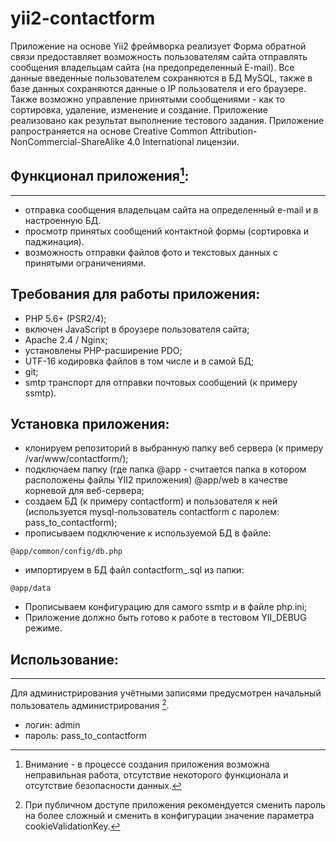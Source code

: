 # yii2-contactform

Приложение на основе Yii2 фреймворка реализует Форма обратной связи предоставляет возможность пользователям сайта отправлять
сообщения владельцам сайта (на предопределенный E-mail). Все данные введенные пользователем сохраняются в БД
MySQL, также в базе данных сохраняются данные о IP пользователя и его браузере. 
Также возможно управление принятыми сообщениями - как то сортировка, удаление, изменение и создание. 
Приложение реализовано как результат выполнение тестового задания. 
Приложение рапространяется на основе Сreative Сommon Attribution-NonCommercial-ShareAlike 4.0 International  лицензии.

## Функционал приложения[^1]:
----------------------
- отправка сообщения владельцам сайта на определенный e-mail и в настроенную БД.
- просмотр принятых сообщений контактной формы (сортировка и паджинация).
- возможность отправки файлов фото и текстовых данных с принятыми ограничениями.

## Требования для работы приложения:
- PHP 5.6+ (PSR2/4);
- включен JavaScript в броузере пользователя сайта;
- Apache 2.4 / Nginx;
- установлены PHP-расширение PDO;
- UTF-16 кодировка файлов в том числе и в самой БД;
- git;
- smtp транспорт для отправки почтовых сообщений (к примеру ssmtp).

## Установка приложения:
* клонируем репозиторий в выбранную папку веб сервера (к примеру /var/www/contactform/);
* подключаем папку (где папка @app - считается папка в котором расположены файлы YII2 приложения) @app/web в качестве корневой для веб-сервера;
* создаем БД (к примеру contactform) и пользователя к ней (используется mysql-пользователь contactform с паролем: pass_to_contactform);
* прописываем подключение к используемой БД в файле:
```
@app/common/config/db.php
```
* импортируем в БД файл contactform_<date and time>.sql из папки:
```
@app/data
```
* Прописываем конфигурацию для самого ssmtp и в файле php.ini;
* Приложение должно быть готово к работе в тестовом YII_DEBUG режиме.

## Использование:
--------------
Для администрирования учётными записями предусмотрен начальный пользователь администрирования [^2].
- логин: admin
- пароль: pass_to_contactform

[^1]: Внимание - в процессе создания приложения возможна неправильная работа, отсутствие некоторого функционала и отсутствие безопасности данных.
[^2]: При публичном доступе приложения рекомендуется сменить пароль на более сложный и сменить в конфигурации значение параметра cookieValidationKey.
[^3]: Приложение работает в отладочном режиме поэтому рекомендуется перед публикайией на веб сервер сменить режим dev на prod.